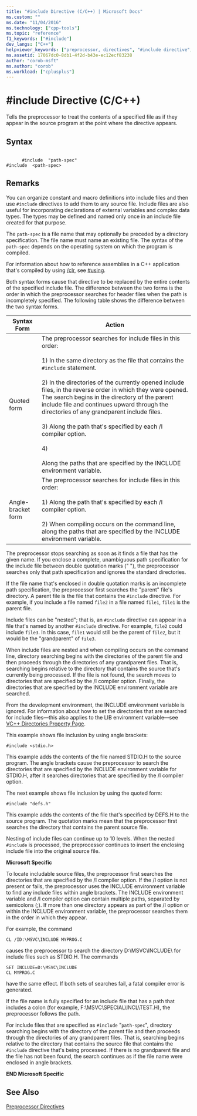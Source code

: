 ```yaml
---
title: "#include Directive (C/C++) | Microsoft Docs"
ms.custom: ""
ms.date: "11/04/2016"
ms.technology: ["cpp-tools"]
ms.topic: "reference"
f1_keywords: ["#include"]
dev_langs: ["C++"]
helpviewer_keywords: ["preprocessor, directives", "#include directive", "include directive (#include)"]
ms.assetid: 17067dc0-8db1-4f2d-b43e-ec12ecf83238
author: "corob-msft"
ms.author: "corob"
ms.workload: ["cplusplus"]
---
```

# #include Directive (C/C++)
Tells the preprocessor to treat the contents of a specified file as if they appear in the source program at the point where the directive appears.  
  
## Syntax  
  
```  
  
      #include  "path-spec"  
#include  <path-spec>  
```  
  
## Remarks  
 You can organize constant and macro definitions into include files and then use `#include` directives to add them to any source file. Include files are also useful for incorporating declarations of external variables and complex data types. The types may be defined and named only once in an include file created for that purpose.  
  
 The `path-spec` is a file name that may optionally be preceded by a directory specification. The file name must name an existing file. The syntax of the `path-spec` depends on the operating system on which the program is compiled.  
  
 For information about how to reference assemblies in a C++ application that's compiled by using [/clr](../build/reference/clr-common-language-runtime-compilation.md), see [#using](../preprocessor/hash-using-directive-cpp.md).  
  
 Both syntax forms cause that directive to be replaced by the entire contents of the specified include file. The difference between the two forms is the order in which the preprocessor searches for header files when the path is incompletely specified. The following table shows the difference between the two syntax forms.  
  
|Syntax Form|Action|  
|-----------------|------------|  
|Quoted form|The preprocessor searches for include files in this order:<br /><br /> 1) In the same directory as the file that contains the `#include` statement.<br /><br /> 2) In the directories of the currently opened include files, in the reverse order in which they were opened. The search begins in the directory of the parent include file and continues upward through the directories of any grandparent include files.<br /><br /> 3) Along the path that's specified by each /I compiler option.<br /><br /> 4)<br /><br /> Along the paths that are specified by the INCLUDE environment variable.|  
|Angle-bracket form|The preprocessor searches for include files in this order:<br /><br /> 1) Along the path that's specified by each /I compiler option.<br /><br /> 2) When compiling occurs on the command line, along the paths that are specified by the INCLUDE environment variable.|  
  
 The preprocessor stops searching as soon as it finds a file that has the given name. If you enclose a complete, unambiguous path specification for the include file between double quotation marks (" "), the preprocessor searches only that path specification and ignores the standard directories.  
  
 If the file name that's enclosed in double quotation marks is an incomplete path specification, the preprocessor first searches the "parent" file's directory. A parent file is the file that contains the `#include` directive. For example, if you include a file named `file2` in a file named `file1`, `file1` is the parent file.  
  
 Include files can be "nested"; that is, an `#include` directive can appear in a file that's named by another `#include` directive. For example, `file2` could include `file3`. In this case, `file1` would still be the parent of `file2`, but it would be the "grandparent" of `file3`.  
  
 When include files are nested and when compiling occurs on the command line, directory searching begins with the directories of the parent file and then proceeds through the directories of any grandparent files. That is, searching begins relative to the directory that contains the source that's currently being processed. If the file is not found, the search moves to directories that are specified by the /I compiler option. Finally, the directories that are specified by the INCLUDE environment variable are searched.  
  
 From the development environment, the INCLUDE environment variable is ignored. For information about how to set the directories that are searched for include files—this also applies to the LIB environment variable—see [VC++ Directories Property Page](../ide/vcpp-directories-property-page.md).  
  
 This example shows file inclusion by using angle brackets:  
  
```  
#include <stdio.h>  
```  
  
 This example adds the contents of the file named STDIO.H to the source program. The angle brackets cause the preprocessor to search the directories that are specified by the INCLUDE environment variable for STDIO.H, after it searches directories that are specified by the /I compiler option.  
  
 The next example shows file inclusion by using the quoted form:  
  
```  
#include "defs.h"  
```  
  
 This example adds the contents of the file that's specified by DEFS.H to the source program. The quotation marks mean that the preprocessor first searches the directory that contains the parent source file.  
  
 Nesting of include files can continue up to 10 levels. When the nested `#include` is processed, the preprocessor continues to insert the enclosing include file into the original source file.  
  
 **Microsoft Specific**  
  
 To locate includable source files, the preprocessor first searches the directories that are specified by the /I compiler option. If the /I option is not present or fails, the preprocessor uses the INCLUDE environment variable to find any include files within angle brackets. The INCLUDE environment variable and /I compiler option can contain multiple paths, separated by semicolons (;). If more than one directory appears as part of the /I option or within the INCLUDE environment variable, the preprocessor searches them in the order in which they appear.  
  
 For example, the command  
  
```  
CL /ID:\MSVC\INCLUDE MYPROG.C  
```  
  
 causes the preprocessor to search the directory D:\MSVC\INCLUDE\ for include files such as STDIO.H. The commands  
  
```  
SET INCLUDE=D:\MSVC\INCLUDE  
CL MYPROG.C  
```  
  
 have the same effect. If both sets of searches fail, a fatal compiler error is generated.  
  
 If the file name is fully specified for an include file that has a path that includes a colon (for example, F:\MSVC\SPECIAL\INCL\TEST.H), the preprocessor follows the path.  
  
 For include files that are specified as `#include` "`path-spec`", directory searching begins with the directory of the parent file and then proceeds through the directories of any grandparent files. That is, searching begins relative to the directory that contains the source file that contains the `#include` directive that's being processed. If there is no grandparent file and the file has not been found, the search continues as if the file name were enclosed in angle brackets.  
  
 **END Microsoft Specific**  
  
## See Also  
 [Preprocessor Directives](../preprocessor/preprocessor-directives.md)